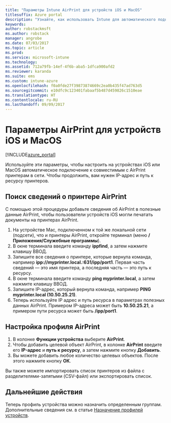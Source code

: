 ```yaml
---
title: "Параметры Intune AirPrint для устройств iOS и MacOS"
titlesuffix: Azure portal
description: "Узнайте, как использовать Intune для автоматического подключения устройств iOS и MacOS к совместимым с AirPrint принтерам.\""
keywords: 
author: robstackmsft
ms.author: robstack
manager: angrobe
ms.date: 07/03/2017
ms.topic: article
ms.prod: 
ms.service: microsoft-intune
ms.technology: 
ms.assetid: 712a79fb-14ef-4f6b-aba5-1dfca900afd2
ms.reviewer: karanda
ms.suite: ems
ms.custom: intune-azure
ms.openlocfilehash: f0a0fde27f39873874669c2ea0b435f47ad763d5
ms.sourcegitcommit: e10dfc9c123401fabaaf5b487d459826c1510eae
ms.translationtype: HT
ms.contentlocale: ru-RU
ms.lasthandoff: 09/09/2017
---
```

# <a name="airprint-settings-for-ios-and-macos-devices"></a>Параметры AirPrint для устройств iOS и MacOS

[!INCLUDE[azure_portal](./includes/azure_portal.md)]

Используйте эти параметры, чтобы настроить на устройствах iOS или MacOS автоматическое подключение к совместимым с AirPrint принтерам в сети. Чтобы продолжить, вам нужен IP-адрес и путь к ресурсу принтеров.

## <a name="find-airprint-printer-information"></a>Поиск сведений о принтере AirPrint

С помощью этой процедуры добавьте сведения об AirPrint в полезные данные AirPrint, чтобы пользователи устройств iOS могли печатать документы на принтерах AirPrint.

1. На устройстве Mac, подключенном к той же локальной сети (подсети), что и принтеры AirPrint, откройте терминал (меню **/Приложения/Служебные программы**).
2. В окне терминала введите команду **ippfind**, а затем нажмите клавишу ВВОД.
3. Запишите все сведения о принтере, которые вернула команда, например **ipp://myprinter.local.:631/ipp/port1**. Первая часть сведений — это имя принтера, а последняя часть — это путь к ресурсу.
4. В окне терминала введите команду **ping myprinter.local**, а затем нажмите клавишу ВВОД.
5. Запишите IP-адрес, который вернула команда, например **PING myprinter.local (10.50.25.21)**.
6. Теперь используйте IP адрес и путь ресурса в параметрах полезных данных AirPrint. Примером IP-адреса может быть **10.50.25.21**, а примером пути ресурса может быть **/ipp/port1**.

## <a name="configure-an-airprint-profile"></a>Настройка профиля AirPrint

1. В колонке **Функции устройства** выберите **AirPrint**.
2. Чтобы добавить целевой объект AirPrint, в колонке **AirPrint** введите его **IP-адрес** и **путь к ресурсу**, а затем нажмите кнопку **Добавить**.
3. Вы можете добавить любое количество целевых объектов. После этого нажмите кнопку **ОК**.

Вы также можете импортировать список принтеров из файла с разделителями-запятыми (CSV-файл) или экспортировать список.


## <a name="next-steps"></a>Дальнейшие действия

Теперь профиль устройства можно назначить определенным группам. Дополнительные сведения см. в статье [Назначение профилей устройств](device-profile-assign.md).